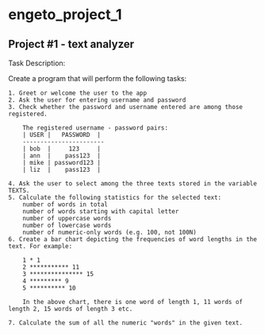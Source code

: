 # engeto_project_1
Project #1 - text analyzer
--------------------------
Task Description:

Create a program that will perform the following tasks:

    1. Greet or welcome the user to the app
    2. Ask the user for entering username and password
    3. Check whether the password and username entered are among those registered.

        The registered username - password pairs:
        | USER |   PASSWORD  |
        -----------------------
        | bob  |     123     |
        | ann  |    pass123  |
        | mike | password123 |
        | liz  |    pass123  |

    4. Ask the user to select among the three texts stored in the variable TEXTS.
    5. Calculate the following statistics for the selected text:
        number of words in total
        number of words starting with capital letter
        number of uppercase words
        number of lowercase words
        number of numeric-only words (e.g. 100, not 100N)
    6. Create a bar chart depicting the frequencies of word lengths in the text. For example:

        1 * 1
        2 *********** 11
        3 *************** 15
        4 ********* 9
        5 ********** 10

        In the above chart, there is one word of length 1, 11 words of length 2, 15 words of length 3 etc.

    7. Calculate the sum of all the numeric "words" in the given text.
